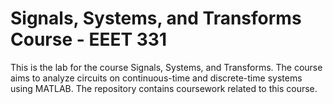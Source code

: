 # Signals, Systems, and Transforms Course - EEET 331

This is the lab for the course Signals, Systems, and Transforms. The course
aims to analyze circuits on continuous-time and discrete-time systems using MATLAB. The repository contains coursework related to this course.
